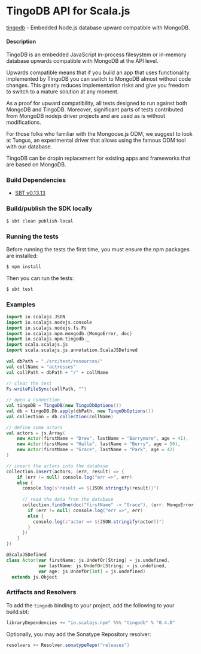TingoDB API for Scala.js
=======================
[tingodb](https://www.npmjs.com/package/tingodb) - Embedded Node.js database upward compatible with MongoDB.

#### Description

TingoDB is an embedded JavaScript in-process filesystem or in-memory database upwards compatible with MongoDB at the API level.

Upwards compatible means that if you build an app that uses functionality implemented by TingoDB 
you can switch to MongoDB almost without code changes. This greatly reduces implementation risks 
and give you freedom to switch to a mature solution at any moment.

As a proof for upward compatibility, all tests designed to run against both MongoDB and TingoDB. 
Moreover, significant parts of tests contributed from MongoDB nodejs driver projects and are used 
as is without modifications.

For those folks who familiar with the Mongoose.js ODM, we suggest to look at Tungus, an experimental 
driver that allows using the famous ODM tool with our database.

TingoDB can be dropin replacement for existing apps and frameworks that are based on MongoDB.

### Build Dependencies


* [SBT v0.13.13](http://www.scala-sbt.org/download.html)

### Build/publish the SDK locally

```bash
$ sbt clean publish-local
```

### Running the tests

Before running the tests the first time, you must ensure the npm packages are installed:

```bash
$ npm install
```

Then you can run the tests:

```bash
$ sbt test
```

### Examples

```scala
import io.scalajs.JSON
import io.scalajs.nodejs.console
import io.scalajs.nodejs.fs.Fs
import io.scalajs.npm.mongodb.{MongoError, doc}
import io.scalajs.npm.tingodb._
import scala.scalajs.js
import scala.scalajs.js.annotation.ScalaJSDefined
  
val dbPath = "./src/test/resources/"
val collName = "actresses"
val collPath = dbPath + "/" + collName  
  
// clear the test
Fs.writeFileSync(collPath, "")

// open a connection
val tingoDB = TingoDB(new TingoDbOptions())
val db = tingoDB.Db.apply(dbPath, new TingoDbOptions())
val collection = db.collection(collName)

// define some actors
val actors = js.Array(
    new Actor(firstName = "Drew", lastName = "Barrymore", age = 41),
    new Actor(firstName = "Halle", lastName = "Berry", age = 50),
    new Actor(firstName = "Grace", lastName = "Park", age = 42)
)

// insert the actors into the database
collection.insert(actors, (err, result) => {
    if (err != null) console.log("err =>", err)
    else {
      console.log(s"result => ${JSON.stringify(result)}")
    
      // read the data from the database
      collection.findOne(doc("firstName" -> "Grace"), (err: MongoError, actor: Actor) => {
        if (err != null) console.log("err =>", err)
        else {
          console.log(s"actor => ${JSON.stringify(actor)}")
        }
      })
    }
})

@ScalaJSDefined
class Actor(var firstName: js.UndefOr[String] = js.undefined,
            var lastName: js.UndefOr[String] = js.undefined,
            var age: js.UndefOr[Int] = js.undefined) 
  extends js.Object
```

### Artifacts and Resolvers

To add the `tingodb` binding to your project, add the following to your build.sbt:  

```sbt
libraryDependencies += "io.scalajs.npm" %%% "tingodb" % "0.4.0"
```

Optionally, you may add the Sonatype Repository resolver:

```sbt   
resolvers += Resolver.sonatypeRepo("releases") 
```
